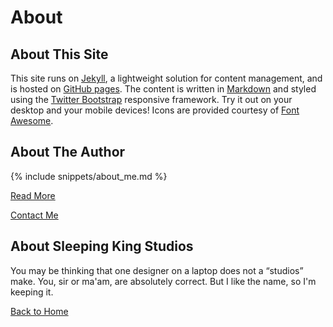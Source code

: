 ---
---

# About

## About This Site

This site runs on [<i class="fa fa-flask"></i> Jekyll](http://jekyllrb.com/), a lightweight solution for content management, and is hosted on [<i class="fa fa-github"></i> GitHub pages](https://pages.github.com/). The content is written in [Markdown](http://daringfireball.net/projects/markdown/) and styled using the [Twitter Bootstrap](http://getbootstrap.com/) responsive framework. Try it out on your desktop and your mobile devices! Icons are provided courtesy of [<i class="fa fa-flag"></i> Font Awesome](https://fortawesome.github.io/Font-Awesome/).

## About The Author

{% include snippets/about_me.md %}

[<i class="fa fa-fw fa-arrow-right"></i> Read More](/about/me.html)

[<i class="fa fa-fw fa-envelope"></i> Contact Me](/contact.html)

## About Sleeping King Studios

You may be thinking that one designer on a laptop does not a “studios” make. You, sir or ma'am, are absolutely correct. But I like the name, so I'm keeping it.

[<i class="fa fa-fw fa-home"></i> Back to Home](/)
